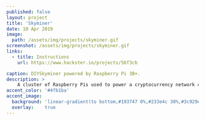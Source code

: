 ```yaml
---
published: false
layout: project
title: 'Skyminer'
date: 10 Apr 2019
image:  
  path: /assets/img/projects/skyminer.gif
screenshot: /assets/img/projects/skyminer.gif
links:
  - title: Instructions
    url: https://www.hackster.io/projects/56f3cb

caption: DIYSkyminer powered by Raspberry Pi 3B+.
description: >
    A cluster of Raspberry Pis used to power a cryptocurrency network called Skywire. Helping to establish a private decentralized internet.
accent_color: '#4fb1ba'
accent_image:
  background: 'linear-gradient(to bottom,#193747 0%,#233e4c 30%,#3c929e 50%,#d5d5d4 70%,#cdccc8 100%)'
  overlay:    true
---
```

